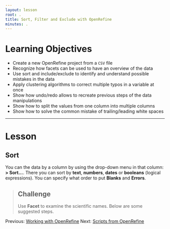 ```yaml
---
layout: lesson
root: .
title: Sort, Filter and Exclude with OpenRefine
minutes: .
---
```


# Learning Objectives

* Create a new OpenRefine project from a `CSV` file
* Recognize how facets can be used to have an overview of the data 
* Use sort and include/exclude to identify and understand possible mistakes in the data
* Apply clustering algorithms to correct multiple typos in a variable at once
* Show how undo/redo allows to recreate previous steps of the data manipulations
* Show how to split the values from one column into multiple columns
* Show how to solve the common mistake of trailing/leading white spaces

----------------------------------------------------

# Lesson

## Sort

You can the data by a column by using the drop-down menu in that column: **> Sort...**.
There you can sort by **text**, **numbers**, **dates** or **booleans** (logical expressions). You can specify what order to put **Blanks** and **Errors**.

> ## Challenge
>
> Use **Facet** to examine the scientific names. Below are some suggested steps.

Previous: [Working with OpenRefine](01-working-with-openrefine.html)  Next: [Scripts from OpenRefine](03-scripts.html)